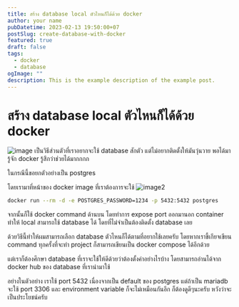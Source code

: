 ```yaml
---
title: สร้าง database local ตัวไหนก็ได้ด้วย docker
author: your name
pubDatetime: 2023-02-13 19:50:00+07
postSlug: create-database-with-docker
featured: true
draft: false
tags:
  - docker
  - database
ogImage: ""
description: This is the example description of the example post.
---
```


# สร้าง database local ตัวไหนก็ได้ด้วย docker

![image](/assets/create-database-with-docker/1.jpeg)
เป็นวิธีส่วนตัวที่เราอยากจะใช้ database สักตัว แต่ไม่อยากติดตั้งให้มันวุ่นวาย พอได้มารู้จัก docker รู้สึกว่าช่วยได้มากกกก

ในกรณีนี้ขอยกตัวอย่างเป็น postgres

โดยเรามาที่หน้าของ docker image ที่เราต้องการจะใช้
![image2](/assets/create-database-with-docker/2.jpg)

```bash
docker run --rm -d -e POSTGRES_PASSWORD=1234 -p 5432:5432 postgres
```

จากนั้นก็ใช้ docker command ด้านบน โดยทำการ expose port ออกมานอก container ทำให้ local สามารถใช้ database ได้ โดยที่ไม่จำเป็นต้องติดตั้ง database เลย

ด้วยวิธีนี้ทำให้ผมสามารถเลือก database ตัวไหนก็ได้ตามที่อยากใช้เลยครับ โดยหากเราขี้เกียจเขียน command ทุกครั้งที่จะทำ project ก็สามารถเขียนเป็น docker compose ได้อีกด้วย

แต่เราก็ต้องศึกษา database ที่เราจะใช้ให้ดีด้วยว่าต้องตั้งค่าอย่างไรบ้าง โดยสามารถอ่านได้จาก docker hub ของ database ที่เรานำมาใช้

อย่างในตัวอย่าง เราใช้ port 5432 เนื่องจากเป็น default ของ postgres แต่ถ้าเป็น mariadb จะใช้ port 3306 และ environment variable ก็จะไม่เหมือนกันอีก ก็ต้องดูดีๆนะครับ หวังว่าจะเป็นประโยชน์ครับ
